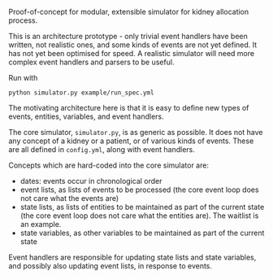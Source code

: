 
Proof-of-concept for modular, extensible simulator for kidney allocation process.

This is an architecture prototype - only trivial event handlers have been written, not realistic ones, and some kinds of events are not yet defined. It has not yet been optimised for speed. A realistic simulator will need more complex event handlers and parsers to be useful.

Run with

`python simulator.py example/run_spec.yml`


The motivating architecture here is that it is easy to define new types of events, entities, variables, and event handlers.

The core simulator, `simulator.py`, is as generic as possible. It does not have any concept of a kidney or a patient, or of various kinds of events. These are all defined in `config.yml`, along with event handlers.

Concepts which are hard-coded into the core simulator are:
- dates: events occur in chronological order
- event lists, as lists of events to be processed (the core event loop does not care what the events are)
- state lists, as lists of entities to be maintained as part of the current state (the core event loop does not care what the entities are). The waitlist is an example.
- state variables, as other variables to be maintained as part of the current state

Event handlers are responsible for updating state lists and state variables, and possibly also updating event lists, in response to events.
